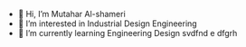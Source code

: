 - 👋 Hi, I’m Mutahar Al-shameri
- 👀 I’m interested in Industrial Design Engineering
- 🌱 I’m currently learning Engineering Design 
svdfnd
e
dfgrh


<!---
Mutahar22251412/Mutahar22251412 is a ✨ special ✨ repository because its `README.md` (this file) appears on your GitHub profile.
You can click the Preview link to take a look at your changes.
--->
